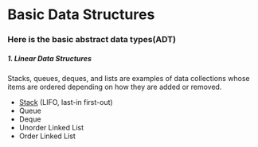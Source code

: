 # Basic Data Structures

### Here is the basic abstract data types(ADT)

##### 1. Linear Data Structures
Stacks, queues, deques, and lists are examples of data collections whose items are ordered depending on how they are added or removed.

* [Stack](http://interactivepython.org/runestone/static/pythonds/BasicDS/TheStackAbstractDataType.html) (LIFO, last-in first-out)
* Queue
* Deque
* Unorder Linked List
* Order Linked List